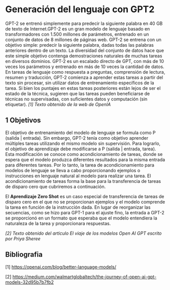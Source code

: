 # Generación del lenguaje con GPT2 

GPT-2 se entrenó simplemente para predecir la siguiente palabra en 40 GB de texto de Internet.GPT-2 es un gran modelo de lenguaje basado en transformadores con 1.500 millones de parámetros, entrenado en un conjunto de datos de 8 millones de páginas web. GPT-2 se entrena con un objetivo simple: predecir la siguiente palabra, dadas todas las palabras anteriores dentro de un texto. La diversidad del conjunto de datos hace que este simple objetivo contenga demostraciones naturales de muchas tareas en diversos dominios. GPT-2 es un escalado directo de GPT, con más de 10 veces los parámetros y entrenado en más de 10 veces la cantidad de datos. En tareas de lenguaje como respuesta a preguntas, comprensión de lectura, resumen y traducción, GPT-2 comienza a aprender estas tareas a partir del texto sin procesar, sin utilizar datos de entrenamiento específicos de la tarea. Si bien los puntajes en estas tareas posteriores están lejos de ser el estado de la técnica, sugieren que las tareas pueden beneficiarse de técnicas no supervisadas, con suficientes datos y computación (sin etiquetar).
*[1] Texto obtenido de la web de OpenIA*

## 1 Objetivos 

El objetivo de entrenamiento del modelo de lenguaje se formula como P (salida | entrada). Sin embargo, GPT-2 tenía como objetivo aprender múltiples tareas utilizando el mismo modelo sin supervisión. Para lograrlo, el objetivo de aprendizaje debe modificarse a P (salida | entrada, tarea). Esta modificación se conoce como acondicionamiento de tareas, donde se espera que el modelo produzca diferentes resultados para la misma entrada para diferentes tareas. Por lo tanto, la tarea de acondicionamiento para modelos de lenguaje se lleva a cabo proporcionando ejemplos o instrucciones en lenguaje natural al modelo para realizar una tarea. El acondicionamiento de tareas forma la base para la transferencia de tareas de disparo cero que cubriremos a continuación.

El **Aprendizaje Zero Shot** es un caso especial de transferencia de tareas de disparo cero en el que no se proporcionan ejemplos y el modelo comprende la tarea en función de la instrucción dada. En lugar de reorganizar las secuencias, como se hizo para GPT-1 para el ajuste fino, la entrada a GPT-2 se proporcionó en un formato que esperaba que el modelo entendiera la naturaleza de la tarea y proporcionara respuestas.

*[2] Texto obtenido del articulo El viaje de los modelos Open AI GPT escrito por Priya Sheree*




## Bibliografia
[1] https://openai.com/blog/better-language-models/

[2] https://medium.com/walmartglobaltech/the-journey-of-open-ai-gpt-models-32d95b7b7fb2
